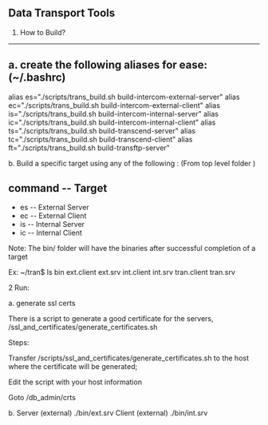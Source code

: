 Data Transport Tools
-----------------


1. How to Build?
--------------


a. create the following aliases for ease: (~/.bashrc)
--------------- 
alias es="./scripts/trans_build.sh build-intercom-external-server"
alias ec="./scripts/trans_build.sh build-intercom-external-client"
alias is="./scripts/trans_build.sh build-intercom-internal-server"
alias ic="./scripts/trans_build.sh build-intercom-internal-client"
alias ts="./scripts/trans_build.sh build-transcend-server"
alias tc="./scripts/trans_build.sh build-transcend-client"
alias ft="./scripts/trans_build.sh build-transftp-server"


b. Build a specific target using any of the following :
   (From top level folder )

command --    Target 
------------------------
- es     -- External Server
- ec     -- External Client
- is     -- Internal Server
- ic     -- Internal Client

Note: The bin/ folder will have the binaries after successful completion of a target

Ex:
~/tran$ ls bin
ext.client  ext.srv  int.client  int.srv  tran.client  tran.srv

2 Run:

a. generate ssl certs

There is a script to generate a good certificate for the servers,  <root>/ssl_and_certificates/generate_certificates.sh 

 

Steps: 

Transfer <root>/scripts/ssl_and_certificates/generate_certificates.sh to the host where the certificate will be generated; 

Edit the script with your host information 

Goto  <repository>/db_admin/crts 

b.
     Server (external)
    ./bin/ext.srv
     Client (external)
    ./bin/int.srv

